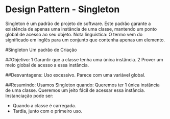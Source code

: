 # Design Pattern - Singleton
Singleton é um padrão de projeto de software. Este padrão garante a existência de apenas uma instância de uma classe, mantendo um ponto global de acesso ao seu objeto. Nota linguística: O termo vem do significado em inglês para um conjunto que contenha apenas um elemento.

#Singleton 
Um padrão de Criação

##Objetivo:
1 Garantir que a classe tenha uma única instância.
2 Prover um meio global de acesso a essa instância.

##Desvantagens:
Uso excessivo.
Parece com uma variável global.

##Resumindo:
Usamos Singleton quando:
Queremos ter 1 única instância de uma classe.
Queremos um jeito fácil de acessar essa instância.
Instanciação pode ser:
- Quando a classe é carregada.
- Tardia, junto com o primeiro uso.

